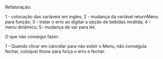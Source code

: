 Refatoração:

1 - colocação das variáveis em ingles;
2 - mudança da variável returnMenu para função;
3 - tratar o erro ao digitar a opção de bebidas inválida;
4 - menu dinâmico;
5- mudança de var para let;

O que não consegui fazer:

1 - Quando clicar em cancelar para não exibir o Menu, não conseguia fechar, coloquei throw para força o erro e fechar.